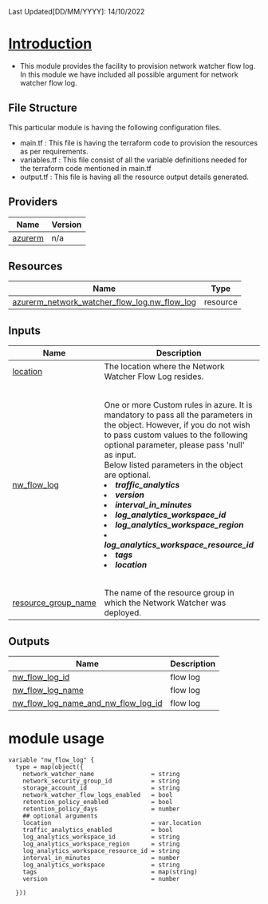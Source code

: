 <!-- BEGIN_TF_DOCS -->
Last Updated[DD/MM/YYYY]: 14/10/2022
# <u> Introduction </u>
* This module provides the facility to provision network watcher flow log. In this module we have included all possible argument for network watcher flow log.

## File Structure 
This particular module is having the following configuration files.
- main.tf : This file is having the terraform code to provision the resources as per requirements.
- variables.tf : This file consist of all the variable definitions needed for the terraform code mentioned in main.tf
- output.tf : This file is having all the resource output details generated.


## Providers

| Name | Version |
|------|---------|
| <a name="provider_azurerm"></a> [azurerm](#provider\_azurerm) | n/a |



## Resources

| Name | Type |
|------|------|
| [azurerm_network_watcher_flow_log.nw_flow_log](https://registry.terraform.io/providers/hashicorp/azurerm/latest/docs/resources/network_watcher_flow_log) | resource |

## Inputs

| Name | Description | Type | Default | Required |
|------|-------------|------|---------|:--------:|
| <a name="input_location"></a> [location](#input\_location) | The location where the Network Watcher Flow Log resides. | `string` | `null` | no |
| <a name="input_nw_flow_log"></a> [nw\_flow\_log](#input\_nw\_flow\_log) | One or more Custom rules in azure. It is mandatory to pass all the parameters in the object. However, if you do not wish to pass custom values to the following optional parameter, please pass 'null' as input.<br>    Below listed parameters in the object are optional.<br><li>***traffic\_analytics***<br><li>***version***<br><li>***interval\_in\_minutes***<br><li>***log\_analytics\_workspace\_id***<br><li>***log\_analytics\_workspace\_region***<br><li>***log\_analytics\_workspace\_resource\_id***<br><li>***tags***<br><li>***location*** <br> | <pre>map(object({<br>    network_watcher_name                = string<br>    network_security_group_id           = string<br>    storage_account_id                  = string<br>    tags                                = map(string)<br>    version                             = number<br>    retention_policy_enabled            = bool<br>    retention_policy_days               = number<br>    traffic_analytics_enabled           = bool<br>    log_analytics_workspace_id          = string<br>    log_analytics_workspace_region      = string<br>    log_analytics_workspace_resource_id = string<br>    interval_in_minutes                 = number<br>    network_watcher_flow_logs_enabled   = bool<br>    log_analytics_workspace             = string<br><br>  }))</pre> | n/a | yes |
| <a name="input_resource_group_name"></a> [resource\_group\_name](#input\_resource\_group\_name) | The name of the resource group in which the Network Watcher was deployed. | `string` | n/a | yes |

## Outputs

| Name | Description |
|------|-------------|
| <a name="output_nw_flow_log_id"></a> [nw\_flow\_log\_id](#output\_nw\_flow\_log\_id) | flow log |
| <a name="output_nw_flow_log_name"></a> [nw\_flow\_log\_name](#output\_nw\_flow\_log\_name) | flow log |
| <a name="output_nw_flow_log_name_and_nw_flow_log_id"></a> [nw\_flow\_log\_name\_and\_nw\_flow\_log\_id](#output\_nw\_flow\_log\_name\_and\_nw\_flow\_log\_id) | flow log |

# module usage
```
variable "nw_flow_log" {
  type = map(object({
    network_watcher_name                = string
    network_security_group_id           = string
    storage_account_id                  = string
    network_watcher_flow_logs_enabled   = bool
    retention_policy_enabled            = bool
    retention_policy_days               = number
    ## optional arguments
    location                            = var.location
    traffic_analytics_enabled           = bool
    log_analytics_workspace_id          = string
    log_analytics_workspace_region      = string
    log_analytics_workspace_resource_id = string
    interval_in_minutes                 = number
    log_analytics_workspace             = string
    tags                                = map(string)
    version                             = number

  }))

  ```
<!-- END_TF_DOCS -->